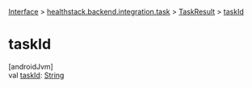 
[Interface](../../../index.html) > [healthstack.backend.integration.task](../index.html) > [TaskResult](index.html) > [taskId](task-id.html)



# taskId



[androidJvm]\
val [taskId](task-id.html): [String](https://kotlinlang.org/api/latest/jvm/stdlib/kotlin/-string/index.html)




